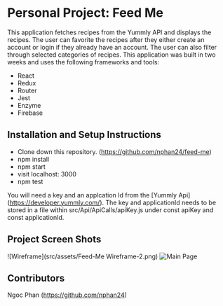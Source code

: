 # Personal Project: Feed Me

This application fetches recipes from the Yummly API and displays the recipes. The user can favorite the recipes after they either create an account or login if they already have an account. The user can also filter through selected categories of recipes. This application was built in two weeks and uses the following frameworks and tools:

- React
- Redux
- Router
- Jest
- Enzyme
- Firebase

## Installation and Setup Instructions

- Clone down this repository. (https://github.com/nphan24/feed-me)
- npm install
- npm start
- visit localhost: 3000
- npm test 

You will need a key and an applcation Id from the [Yummly Api] (https://developer.yummly.com/). The key and applicationId needs to be stored in a file within src/Api/ApiCalls/apiKey.js under const apiKey and const applicationId.

## Project Screen Shots
![Wireframe](src/assets/Feed-Me Wireframe-2.png)
![Main Page](src/assets/fee-me.png)

## Contributors

Ngoc Phan (https://github.com/nphan24)
